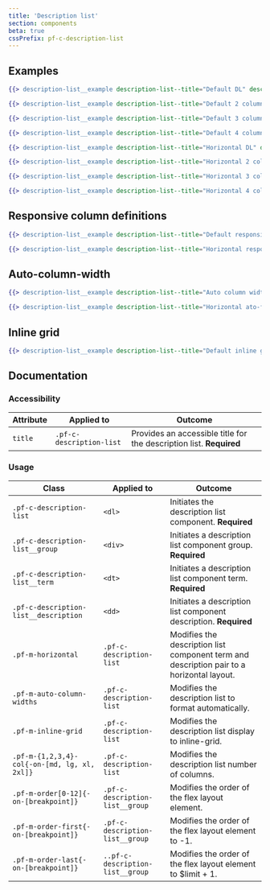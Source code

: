 ```yaml
---
title: 'Description list'
section: components
beta: true
cssPrefix: pf-c-description-list
---
```


## Examples

```hbs title=Default
{{> description-list__example description-list--title="Default DL" description-list--header="Test"}}
```

```hbs title=Default-2-col
{{> description-list__example description-list--title="Default 2 column DL" description-list--modifier="pf-m-2-col"}}
```

```hbs title=Default-3-col
{{> description-list__example description-list--title="Default 3 column DL" description-list--modifier="pf-m-3-col"}}
```

```hbs title=Default-4-col
{{> description-list__example description-list--title="Default 4 column DL" description-list--modifier="pf-m-4-col"}}
```

```hbs title=Horizontal
{{> description-list__example description-list--title="Horizontal DL" description-list--modifier="pf-m-horizontal"}}
```

```hbs title=Horizontal-2-col
{{> description-list__example description-list--title="Horizontal 2 column DL" description-list--modifier="pf-m-horizontal pf-m-2-col"}}
```

```hbs title=Horizontal-3-col
{{> description-list__example description-list--title="Horizontal 3 column DL" description-list--modifier="pf-m-horizontal pf-m-3-col"}}
```

```hbs title=Horizontal-4-col
{{> description-list__example description-list--title="Horizontal 4 column DL" description-list--modifier="pf-m-horizontal pf-m-4-col"}}
```

## Responsive column definitions

```hbs title=Default-responsive-columns
{{> description-list__example description-list--title="Default responsive DL" description-list--modifier="pf-m-2-col-on-lg pf-m-3-col-on-xl pf-m-4-col-on-2xl"}}
```

```hbs title=Horizontal-responsive-columns
{{> description-list__example description-list--title="Horizontal responsive DL" description-list--modifier="pf-m-horizontal pf-m-2-col-on-lg pf-m-3-col-on-xl pf-m-4-col-on-2xl"}}
```

## Auto-column-width

```hbs title=Default-auto-columns-width
{{> description-list__example description-list--title="Auto column width DL" description-list--modifier="pf-m-auto-column-widths pf-m-3-col"}}
```

```hbs title=Horizontal-auto-column-width
{{> description-list__example description-list--title="Horizontal ato-fit DL" description-list--modifier="pf-m-horizontal pf-m-auto-column-widths pf-m-2-col-on-lg"}}
```

## Inline grid

```hbs title=Default-inline-grid
{{> description-list__example description-list--title="Default inline grid" description-list--modifier="pf-m-3-col pf-m-inline-grid"}}
```

<!-- ## Auto term with is only supported in FF currently

```hbs title=Horizontal-2-col-auto-term-width
{{> description-list__example description-list--title="Horizontal 2 column DL" description-list--modifier="pf-m-horizontal pf-m-auto-term-widths pf-m-2-col"}}
``` -->

## Documentation

### Accessibility

| Attribute | Applied to | Outcome |
| -- | -- | -- |
| `title` | `.pf-c-description-list` | Provides an accessible title for the description list. **Required** |

### Usage

| Class | Applied to | Outcome |
| -- | -- | -- |
| `.pf-c-description-list` | `<dl>` | Initiates the description list component. **Required** |
| `.pf-c-description-list__group` | `<div>` | Initiates a description list component group. **Required** |
| `.pf-c-description-list__term` | `<dt>` | Initiates a description list component term. **Required** |
| `.pf-c-description-list__description` | `<dd>` | Initiates a description list component description. **Required** |
| `.pf-m-horizontal` | `.pf-c-description-list` | Modifies the description list component term and description pair to a horizontal layout. |
| `.pf-m-auto-column-widths` | `.pf-c-description-list` | Modifies the description list to format automatically. |
| `.pf-m-inline-grid` | `.pf-c-description-list` | Modifies the description list display to inline-grid. |
| `.pf-m-{1,2,3,4}-col{-on-[md, lg, xl, 2xl]}` | `.pf-c-description-list` | Modifies the description list number of columns. |
| `.pf-m-order[0-12]{-on-[breakpoint]}` | `.pf-c-description-list__group` | Modifies the order of the flex layout element. |
| `.pf-m-order-first{-on-[breakpoint]}` | `.pf-c-description-list__group` | Modifies the order of the flex layout element to -1. |
| `.pf-m-order-last{-on-[breakpoint]}` | `..pf-c-description-list__group` | Modifies the order of the flex layout element to $limit + 1. |
